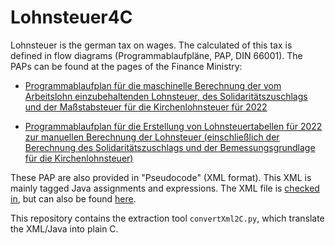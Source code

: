 # Lohnsteuer4C

Lohnsteuer is the german tax on wages. The calculated of this tax 
is defined in flow diagrams (Programmablaufpläne, PAP, DIN 66001).
The PAPs can be found at the pages of the Finance Ministry:

* [Programmablaufplan für die maschinelle Berechnung
der vom Arbeitslohn einzubehaltenden Lohnsteuer, des Solidaritätszuschlags
und der Maßstabsteuer für die Kirchenlohnsteuer für 2022](https://www.bundesfinanzministerium.de/Content/DE/Downloads/Steuern/Steuerarten/Lohnsteuer/Programmablaufplan/2021-11-05-PAP-2022-anlage-1.pdf?__blob=publicationFile&v=3)

* [Programmablaufplan für die Erstellung von Lohnsteuertabellen für 2022
zur manuellen Berechnung der Lohnsteuer (einschließlich der Berechnung des
Solidaritätszuschlags und der Bemessungsgrundlage für die Kirchenlohnsteuer)](https://www.bundesfinanzministerium.de/Content/DE/Downloads/Steuern/Steuerarten/Lohnsteuer/Programmablaufplan/2021-11-05-PAP-2022-anlage-2.pdf?__blob=publicationFile&v=3)

These PAP are also provided in "Pseudocode" (XML format). 
This XML is mainly tagged Java assignments and expressions.
The XML file is [checked in](2022.xml), but can also be 
found  [here](https://www.bmf-steuerrechner.de/interface/pseudocodes.xhtml).

This repository contains the extraction tool `convertXml2C.py`, 
which translate the XML/Java into plain C.
